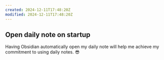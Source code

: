```yaml
---
created: 2024-12-11T17:48:20Z
modified: 2024-12-11T17:48:20Z
---
```


## Open daily note on startup

Having Obsidian automatically open my daily note will help me achieve my commitment to using daily notes. 😎
